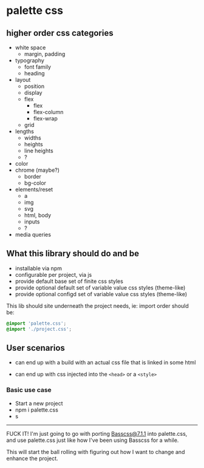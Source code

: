 # palette css

## higher order css categories

- white space
  - margin, padding
- typography
  - font family
  - heading
- layout
  - position
  - display
  - flex
    - flex
    - flex-column
    - flex-wrap
  - grid
- lengths
  - widths
  - heights
  - line heights
  - ?
- color
- chrome (maybe?)
  - border
  - bg-color
- elements/reset
  - a
  - img
  - svg
  - html, body
  - inputs
  - ?
- media queries

## What this library should do and be

- installable via npm
- configurable per project, via js
- provide default base set of finite css styles
- provide optional default set of variable value css styles (theme-like)
- provide optional configd set of variable value css styles (theme-like)

This lib should site underneath the project needs, ie: import order should be:

```css
@import 'palette.css';
@import './project.css';
```

## User scenarios

- can end up with a build with an actual css file that is linked in some html

- can end up with css injected into the `<head>` or a `<style>`

### Basic use case

- Start a new project
- npm i palette.css
- s

---

FUCK IT! I'm just going to go with porting Basscss@7.1.1 into palette.css, and use palette.css just like how I've been using Basscss for a while.

This will start the ball rolling with figuring out how I want to change and enhance the project.
